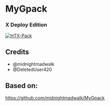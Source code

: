 # MyGpack

### X Deploy Edition

<p align="center">

<a href = "https://heroku.com/deploy?template=https://github.com/HyperNotShroudX97/HTX-Pack"><img src="https://www.herokucdn.com/deploy/button.svg" alt="HTX-Pack"> </a>

</p>

## Credits

- @midnightmadwalk
- @DeletedUser420

## Based on:

https://github.com/midnightmadwalk/MyGpack
